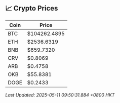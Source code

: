 ## 📈 Crypto Prices

| Coin | Price |
| ---- | ----- |
| BTC | $104262.4895 |
| ETH | $2536.6319 |
| BNB | $659.7320 |
| CRV | $0.8069 |
| ARB | $0.4758 |
| OKB | $55.8381 |
| DOGE | $0.2433 |

_Last Updated: 2025-05-11 09:50:31.884 +0800 HKT_